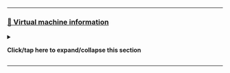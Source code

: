 
***

### [👾️ Virtual machine information](#-Virtual-machine-information)

<details><summary><p><b>Click/tap here to expand/collapse this section</b></p></summary>

I absolutely love virtual machines and emulators. It is one of my favorite things in computing. I have had many virtual machines with VirtualBox, but I have had difficulties in maintaining them. I hope to try out other virtual machines in the future.

**This section needs expansion**

View this segment [in a separate file (coming soon)](/Segments/Virtual-machine-information/README.md)

<!-- TODO: 2024.04.20 !-->

_No other virtual machine information listed._

</details> <!-- End of Virtual Machine Information section !-->

***
